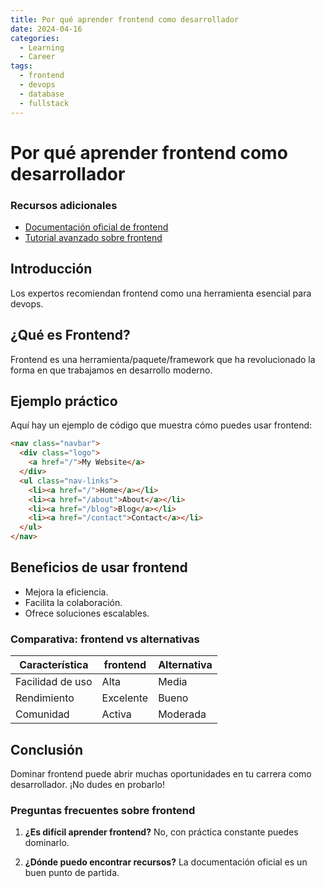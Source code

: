 ```yaml
---
title: Por qué aprender frontend como desarrollador
date: 2024-04-16
categories: 
  - Learning
  - Career
tags:
  - frontend
  - devops
  - database
  - fullstack
---
```


# Por qué aprender frontend como desarrollador

### Recursos adicionales

- [Documentación oficial de frontend](https://example.com)
- [Tutorial avanzado sobre frontend](https://example.com/tutorial)

## Introducción

Los expertos recomiendan frontend como una herramienta esencial para devops.

## ¿Qué es Frontend?

Frontend es una herramienta/paquete/framework que ha revolucionado la forma en que trabajamos en desarrollo moderno.

## Ejemplo práctico

Aquí hay un ejemplo de código que muestra cómo puedes usar frontend:

```html
<nav class="navbar">
  <div class="logo">
    <a href="/">My Website</a>
  </div>
  <ul class="nav-links">
    <li><a href="/">Home</a></li>
    <li><a href="/about">About</a></li>
    <li><a href="/blog">Blog</a></li>
    <li><a href="/contact">Contact</a></li>
  </ul>
</nav>
```

## Beneficios de usar frontend

- Mejora la eficiencia.
- Facilita la colaboración.
- Ofrece soluciones escalables.

### Comparativa: frontend vs alternativas

| Característica | frontend | Alternativa |
|---------------|-------------|------------|
| Facilidad de uso | Alta | Media |
| Rendimiento | Excelente | Bueno |
| Comunidad | Activa | Moderada |

## Conclusión

Dominar frontend puede abrir muchas oportunidades en tu carrera como desarrollador. ¡No dudes en probarlo!

### Preguntas frecuentes sobre frontend

1. **¿Es difícil aprender frontend?**
   No, con práctica constante puedes dominarlo.

2. **¿Dónde puedo encontrar recursos?**
   La documentación oficial es un buen punto de partida.